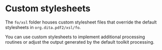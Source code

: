 # Custom stylesheets

The `fo/xsl` folder houses custom stylesheet files that override the default stylesheets in `org.dita.pdf2/xsl/fo`.

You can use custom stylesheets to implement additional processing routines or adjust the output generated by the default toolkit processing.

